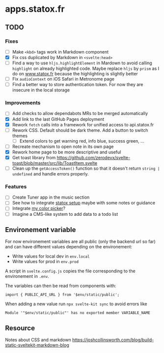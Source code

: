 # apps.statox.fr

## TODO

### Fixes

-   [ ] Make `<kbd>` tags work in Markdown component
-   [x] Fix css duplicated by Markdown in `<svelte:head>`
-   [ ] Find a way to use `hljs.highlightElement` in Mardown to avoid calling `highlight` on already highlighted code. Maybe replace `hljs` by `prism` as I do on www.statox.fr because the highlighting is slightly better
-   [ ] Fix `audioContext` on iOS Safari in Metronome page
-   [ ] Find a better way to store authentication token. For now they are insecure in the local storage

### Improvements

-   [ ] Add checks to allow dependabots MRs to be merged automatically
-   [x] Add link to the last GitHub Pages deployment
-   [x] Rework `fetch` calls into a framework for unified access to api.statox.fr
-   [ ] Rework CSS. Default should be dark theme. Add a button to switch themes
    - [ ] Extend colors to get warning red, info blue, success green, ...
-   [ ] Recreate mechanism to open note in its own page
-   [x] Rework home page to be more descriptive and useful
-   [x] Get toast library from https://github.com/zerodevx/svelte-toast/blob/master/src/lib/ToastItem.svelte
-   [ ] Clean up the `getAccessToken()` function so that it doesn't return `string | undefined` and handle errors properly.

### Features

-   [ ] Create Tuner app in the music section
-   [ ] See how to integrate [statox setup](https://github.com/statox/setup) maybe with some notes or guidance
-   [ ] Integrate [my color picker](https://statox.github.io/color-picker/)?
-   [ ] Imagine a CMS-like system to add data to a todo list

## Environement variable

For now environement variables are all public (only the backend url so far) and can have different values depending on the environement:

-   Write values for local dev in `env.local`
-   Write values for prod in `env.prod`

A script in `svelte.config.js` copies the file corresponding to the environement in `.env`.

The variables can then be read from components with:

```
import { PUBLIC_API_URL } from '$env/static/public';
```

When adding a new value run `npx svelte-kit sync` to avoid errors like

```error
Module '"$env/static/public"' has no exported member VARIABLE_NAME
```

## Resource

Notes about CSS and markdown
https://joshcollinsworth.com/blog/build-static-sveltekit-markdown-blog
